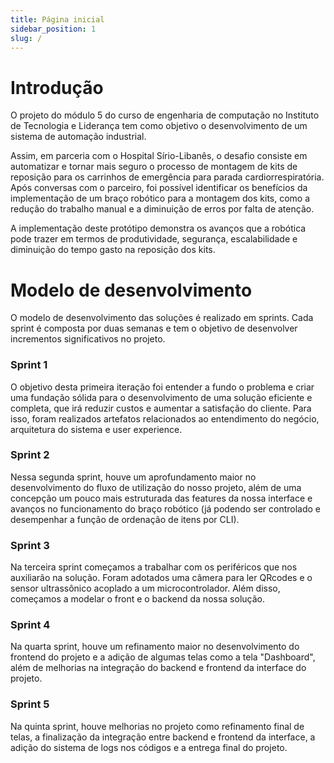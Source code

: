 ```yaml
---
title: Página inicial
sidebar_position: 1
slug: /
---
```


# Introdução 

O projeto do módulo 5 do curso de engenharia de computação no Instituto de Tecnologia e Liderança tem como objetivo o desenvolvimento de um sistema de automação industrial.

Assim, em parceria com o Hospital Sírio-Libanês, o desafio consiste em automatizar e tornar mais seguro o processo de montagem de kits de reposição para os carrinhos de emergência para parada cardiorrespiratória. Após conversas com o parceiro, foi possível identificar os benefícios da implementação de um braço robótico para a montagem dos kits, como a redução do trabalho manual e a diminuição de erros por falta de atenção.

A implementação deste protótipo demonstra os avanços que a robótica pode trazer em termos de produtividade, segurança, escalabilidade e diminuição do tempo gasto na reposição dos kits.

# Modelo de desenvolvimento 

O modelo de desenvolvimento das soluções é realizado em sprints. Cada sprint é composta por duas semanas e tem o objetivo de desenvolver incrementos significativos no projeto. 

### Sprint 1 
O objetivo desta primeira iteração foi entender a fundo o problema e criar uma fundação sólida para o desenvolvimento de uma solução eficiente e completa, que irá reduzir custos e aumentar a satisfação do cliente. Para isso, foram realizados artefatos relacionados ao entendimento do negócio, arquitetura do sistema e user experience. 


### Sprint 2
Nessa segunda sprint, houve um aprofundamento maior no desenvolvimento do fluxo de utilização do nosso projeto, além de uma concepção um pouco mais estruturada das features da nossa interface e avanços no funcionamento do braço robótico (já podendo ser controlado e desempenhar a função de ordenação de itens por CLI).


### Sprint 3
Na terceira sprint começamos a trabalhar com os periféricos que nos auxiliarão na solução. Foram adotados uma câmera para ler QRcodes e o sensor ultrassônico acoplado a um microcontrolador. Além disso, começamos a modelar o front e o backend da nossa solução.

### Sprint 4
Na quarta sprint, houve um refinamento maior no desenvolvimento do frontend do projeto e a adição de algumas telas como a tela "Dashboard", além de melhorias na integração do backend e frontend da interface do projeto.

### Sprint 5
Na quinta sprint, houve melhorias no projeto como refinamento final de telas, a finalização da integração entre backend e frontend da interface, a adição do sistema de logs nos códigos e a entrega final do projeto.